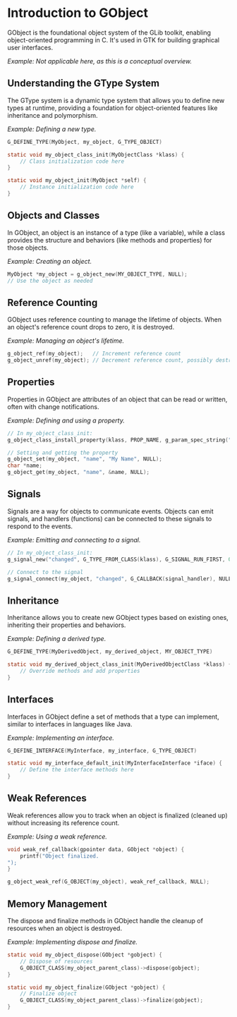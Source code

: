 
# Introduction to GObject

GObject is the foundational object system of the GLib toolkit, enabling object-oriented programming in C. It's used in GTK for building graphical user interfaces.

*Example: Not applicable here, as this is a conceptual overview.*

## Understanding the GType System

The GType system is a dynamic type system that allows you to define new types at runtime, providing a foundation for object-oriented features like inheritance and polymorphism.

*Example: Defining a new type.*

```c
G_DEFINE_TYPE(MyObject, my_object, G_TYPE_OBJECT)

static void my_object_class_init(MyObjectClass *klass) {
    // Class initialization code here
}

static void my_object_init(MyObject *self) {
    // Instance initialization code here
}
```

## Objects and Classes

In GObject, an object is an instance of a type (like a variable), while a class provides the structure and behaviors (like methods and properties) for those objects.

*Example: Creating an object.*

```c
MyObject *my_object = g_object_new(MY_OBJECT_TYPE, NULL);
// Use the object as needed
```

## Reference Counting

GObject uses reference counting to manage the lifetime of objects. When an object's reference count drops to zero, it is destroyed.

*Example: Managing an object's lifetime.*

```c
g_object_ref(my_object);   // Increment reference count
g_object_unref(my_object); // Decrement reference count, possibly destroying the object
```

## Properties

Properties in GObject are attributes of an object that can be read or written, often with change notifications.

*Example: Defining and using a property.*

```c
// In my_object_class_init:
g_object_class_install_property(klass, PROP_NAME, g_param_spec_string("name", "Name", "Name of the object", "default", G_PARAM_READWRITE));

// Setting and getting the property
g_object_set(my_object, "name", "My Name", NULL);
char *name;
g_object_get(my_object, "name", &name, NULL);
```

## Signals

Signals are a way for objects to communicate events. Objects can emit signals, and handlers (functions) can be connected to these signals to respond to the events.

*Example: Emitting and connecting to a signal.*

```c
// In my_object_class_init:
g_signal_new("changed", G_TYPE_FROM_CLASS(klass), G_SIGNAL_RUN_FIRST, 0, NULL, NULL, g_cclosure_marshal_VOID__VOID, G_TYPE_NONE, 0);

// Connect to the signal
g_signal_connect(my_object, "changed", G_CALLBACK(signal_handler), NULL);
```

## Inheritance

Inheritance allows you to create new GObject types based on existing ones, inheriting their properties and behaviors.

*Example: Defining a derived type.*

```c
G_DEFINE_TYPE(MyDerivedObject, my_derived_object, MY_OBJECT_TYPE)

static void my_derived_object_class_init(MyDerivedObjectClass *klass) {
    // Override methods and add properties
}
```

## Interfaces

Interfaces in GObject define a set of methods that a type can implement, similar to interfaces in languages like Java.

*Example: Implementing an interface.*

```c
G_DEFINE_INTERFACE(MyInterface, my_interface, G_TYPE_OBJECT)

static void my_interface_default_init(MyInterfaceInterface *iface) {
    // Define the interface methods here
}
```

## Weak References

Weak references allow you to track when an object is finalized (cleaned up) without increasing its reference count.

*Example: Using a weak reference.*

```c
void weak_ref_callback(gpointer data, GObject *object) {
    printf("Object finalized.
");
}

g_object_weak_ref(G_OBJECT(my_object), weak_ref_callback, NULL);
```

## Memory Management

The dispose and finalize methods in GObject handle the cleanup of resources when an object is destroyed.

*Example: Implementing dispose and finalize.*

```c
static void my_object_dispose(GObject *gobject) {
    // Dispose of resources
    G_OBJECT_CLASS(my_object_parent_class)->dispose(gobject);
}

static void my_object_finalize(GObject *gobject) {
    // Finalize object
    G_OBJECT_CLASS(my_object_parent_class)->finalize(gobject);
}
```
